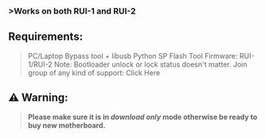 ### >Works on both RUI-1 and RUI-2
## Requirements:
> PC/Laptop
> Bypass tool + libusb
> Python
> SP Flash Tool
> Firmware: RUI-1/RUI-2
Note: Bootloader unlock or lock status doesn't matter.
Join group of any kind of support: Click Here
## ⚠️ Warning:
> **Please make sure it is in _download only_ mode otherwise be ready to buy new motherboard.**
